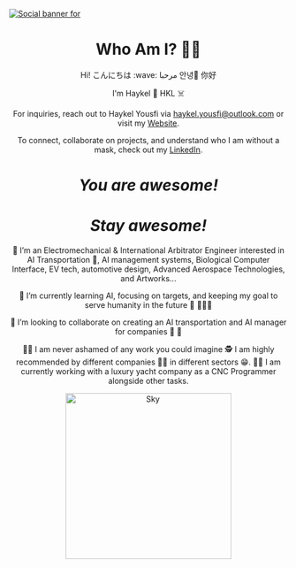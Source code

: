 [![Social banner for](https://media.licdn.com/dms/image/v2/D4D16AQGXTHBEp5cSPQ/profile-displaybackgroundimage-shrink_350_1400/B4DZYmSQFVHsAY-/0/1744399042783?e=1750291200&v=beta&t=7pX8rBk96e8mvtNfsrvnS_ZctcDt68p5UmqyHhoTidQ)](https://www.cyberxtech.com/)
<h1 align='center'>Who Am I? 🤖🌌</h1>

<p align='center'>
  Hi! こんにちは :wave: مرحبا 안녕🦾 你好
</p>

<p align='center'>
  I'm Haykel 🤖 HKL ☠️
</p>

<p align='center'>For inquiries, reach out to Haykel Yousfi via <a href="mailto:haykel.yousfi@outlook.com">haykel.yousfi@outlook.com</a> or visit my <a href="https://www.cyberxtech.com/">Website</a>.</p>

<p align='center'>To connect, collaborate on projects, and understand who I am without a mask, check out my <a href="https://pl.linkedin.com/in/haykel-yousfi-xyx">LinkedIn</a>.</p>

<h1 align='center'><i>You are awesome!</i></h1>
<h1 align='center'><i>Stay awesome!</i></h1>

<p align='center'>👀 I’m an Electromechanical & International Arbitrator Engineer interested in AI Transportation 🦿, AI management systems, Biological Computer Interface, EV tech, automotive design, Advanced Aerospace Technologies, and Artworks...</p>

<p align='center'>💫 I’m currently learning AI, focusing on targets, and keeping my goal to serve humanity in the future 💫 🚀👨‍🚀</p>

<p align='center'>💞️ I’m looking to collaborate on creating an AI transportation and AI manager for companies 🤝 🙏</p>

<p align='center'>👨‍🏫 I am never ashamed of any work you could imagine 🕵️ I am highly recommended by different companies 👨‍💻 in different sectors 😁. 👨‍🎨 I am currently working with a luxury yacht company as a CNC Programmer alongside other tasks.</p>

<p align='center'>
  <img src="https://user-images.githubusercontent.com/117636358/200675683-c027d446-cd8a-43c9-8d37-ea5373bd77e2.png" alt="Sky" style="width: 300px; height: 300px;">
</p>
